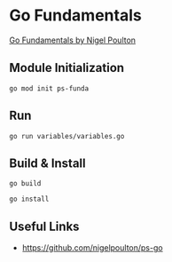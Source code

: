 # Go Fundamentals

[Go Fundamentals by Nigel Poulton](https://www.pluralsight.com/courses/go-fundamentals)

## Module Initialization

```
go mod init ps-funda
```

## Run

```
go run variables/variables.go
```

## Build & Install

```
go build
```

```
go install
```

## Useful Links

-  https://github.com/nigelpoulton/ps-go

